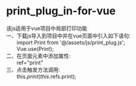 # print_plug_in-for-vue
该js适用于vue项目中局部打印功能  
一、下载js导入到项目中并在vue页面中引入如下语句:  
&emsp;&emsp;import Print from '@/assets/js/print_plug.js';  
&emsp;&emsp;Vue.use(Print);  
二、在页面元素中添加属性:  
&emsp;&emsp;ref="print"  
三、点击触发方法调用:  
&emsp;&emsp;this.$print(this.$refs.print);  
